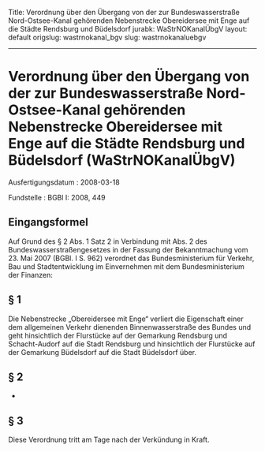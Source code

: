 Title: Verordnung über den Übergang von der zur Bundeswasserstraße Nord-Ostsee-Kanal
  gehörenden Nebenstrecke Obereidersee mit Enge auf die Städte Rendsburg und Büdelsdorf
jurabk: WaStrNOKanalÜbgV
layout: default
origslug: wastrnokanal_bgv
slug: wastrnokanaluebgv

---

# Verordnung über den Übergang von der zur Bundeswasserstraße Nord-Ostsee-Kanal gehörenden Nebenstrecke Obereidersee mit Enge auf die Städte Rendsburg und Büdelsdorf (WaStrNOKanalÜbgV)

Ausfertigungsdatum
:   2008-03-18

Fundstelle
:   BGBl I: 2008, 449


## Eingangsformel

Auf Grund des § 2 Abs. 1 Satz 2 in Verbindung mit Abs. 2 des
Bundeswasserstraßengesetzes in der Fassung der Bekanntmachung vom 23.
Mai 2007 (BGBl. I S. 962) verordnet das Bundesministerium für Verkehr,
Bau und Stadtentwicklung im Einvernehmen mit dem Bundesministerium der
Finanzen:


## § 1

Die Nebenstrecke „Obereidersee mit Enge“ verliert die Eigenschaft
einer dem allgemeinen Verkehr dienenden Binnenwasserstraße des Bundes
und geht hinsichtlich der Flurstücke auf der Gemarkung Rendsburg und
Schacht-Audorf auf die Stadt Rendsburg und hinsichtlich der Flurstücke
auf der Gemarkung Büdelsdorf auf die Stadt Büdelsdorf über.


## § 2

-


## § 3

Diese Verordnung tritt am Tage nach der Verkündung in Kraft.

